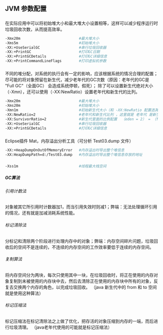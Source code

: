 ## JVM 参数配置
#####
在实际应用中可以将初始堆大小和最大堆大小设置相等，这样可以减少程序运行时垃圾回收次数，从而提高效率。
```bash
-Xmx20m                           #最大堆大小
-Xms5m                            #初始堆大小
-XX:+UseSerialGC                  #串行垃圾回收器
-XX:+PrintGC                      #打印GC日期
-XX:+PrintGCDetails               #打印GC详细信息
-XX:+PrintCommandLineFlags        #打印虚拟机参数
```
#####
不同的堆分配，对系统的执行会有一定的影响，应该根据系统的情况合理的配置；
 尽可能的将对象预留在新生代，减少老年代的GC次数（原因：老年代的GC是 "Full GC"（全面GC） 会造成系统停顿，假死）；
   除了可以设置新生代绝对大小（-Xmn），还可以使用（-XX:NewRatio）设置老年代和新生代的比列。
```bash
-Xmx20m                           #最大堆大小
-Xms20m                           #初始堆大小
-Xmn1m                            #初始新生代大小（和 -XX:NewRatio 配置选其中一个），新生代的大小影响老年代大小：堆 = 新生代 + 老年代；这个参数对应用GC影响很大（可以减少GC的次数），一般设置为整个堆空间的1/3或1/4
-XX:NewRatio=2                    #老年代和新生代比列 ，这里就是 老年代 是新生代的两倍
-XX:SurvivorRatio=2               #新生代里面的比例配置  （eden = 2） = （form=1） + （to=1）
-XX:+UseSerialGC                  #串行垃圾回收器
-XX:+PrintGCDetails               #打印GC详细信息
```
#####
Eclipse插件 Mat，内存溢出分析工具（可分析 Test03.dump 文件）
```bash
-XX:+HeapDumpOnOutOfMemoryError   #内存溢出时导出整个堆信息
-XX:HeapDumpPath=d:/Test03.dump   #内存溢出时导出整个堆信息存放的地址
```
#####
```bash
-Xss1m                            #线程最大栈空间
```
##### GC算法
###### 引用计数法
对象被其它所引用时计数器加1，而当引用失效时则减1；弊端：无法处理循环引用的情况，还有就是加减消耗系统性能。
###### 标记清除法
分标记和清除两个阶段进行处理内存中的对象；弊端：内存空间碎片问题，垃圾回收后的空间不是连续的，不连续的内存空间的工作效率要低于连续的内存空间。
###### 复制算法
将内存空间分为两块，每次只使用其中一块，在垃圾回收时，将正在使用的内存对象复制到未被使用的内存块中去，然后去清除正在使用的内存块中所有的对象，反复去交换两个内存的角色，以完成垃圾回收。
（java 新生代中的  from 和 to 空间就是使用这种算法）
###### 标记压缩法
标记压缩法在标记清除法之上做了优化，把存活的对象压缩到内存的一端，而后进行垃圾清理。
（java老年代使用的可能就是标记压缩法）
```bash
```
